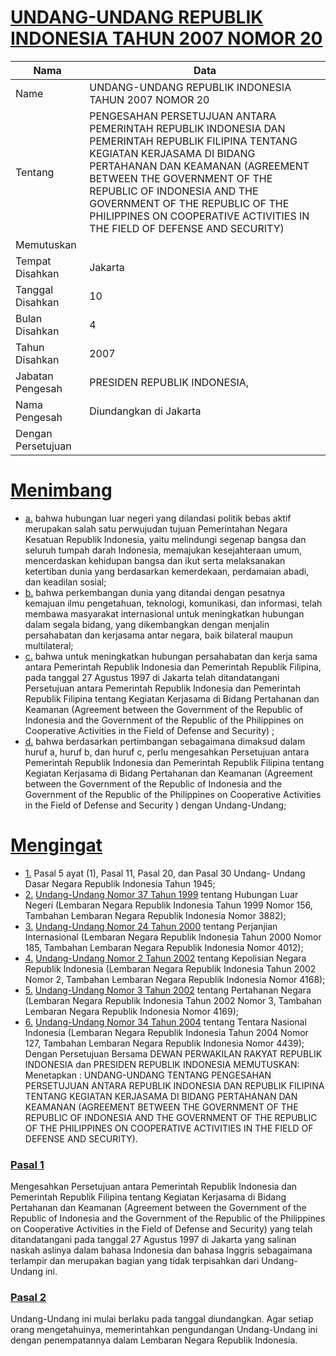 # [UNDANG-UNDANG REPUBLIK INDONESIA TAHUN 2007 NOMOR 20](http://example.org/legal/peraturan/uu/2007/20)

| Nama | Data |
| ------ | ----- |
|Name|UNDANG-UNDANG REPUBLIK INDONESIA TAHUN 2007 NOMOR 20|
|Tentang| PENGESAHAN PERSETUJUAN ANTARA PEMERINTAH REPUBLIK INDONESIA DAN PEMERINTAH REPUBLIK FILIPINA TENTANG KEGIATAN KERJASAMA DI BIDANG PERTAHANAN DAN KEAMANAN (AGREEMENT BETWEEN THE GOVERNMENT OF THE REPUBLIC OF INDONESIA AND THE GOVERNMENT OF THE REPUBLIC OF THE PHILIPPINES ON COOPERATIVE ACTIVITIES IN THE FIELD OF DEFENSE AND SECURITY)|
|Memutuskan||
|Tempat Disahkan|Jakarta|
|Tanggal Disahkan|10|
|Bulan Disahkan|4|
|Tahun Disahkan|2007|
|Jabatan Pengesah|PRESIDEN REPUBLIK INDONESIA,|
|Nama Pengesah|Diundangkan di Jakarta|
|Dengan Persetujuan||
# [Menimbang](http://example.org/legal/peraturan/uu/2007/20/menimbang)

* [a.](http://example.org/legal/peraturan/uu/2007/20/menimbang/huruf/a) bahwa hubungan luar negeri yang dilandasi politik bebas aktif merupakan salah satu perwujudan tujuan Pemerintahan Negara Kesatuan Republik Indonesia, yaitu melindungi segenap bangsa dan seluruh tumpah darah Indonesia, memajukan kesejahteraan umum, mencerdaskan kehidupan bangsa dan ikut serta melaksanakan ketertiban dunia yang berdasarkan kemerdekaan, perdamaian abadi, dan keadilan sosial;
* [b.](http://example.org/legal/peraturan/uu/2007/20/menimbang/huruf/b) bahwa perkembangan dunia yang ditandai dengan pesatnya kemajuan ilmu pengetahuan, teknologi, komunikasi, dan informasi, telah membawa masyarakat internasional untuk meningkatkan hubungan dalam segala bidang, yang dikembangkan dengan menjalin persahabatan dan kerjasama antar negara, baik bilateral maupun multilateral;
* [c.](http://example.org/legal/peraturan/uu/2007/20/menimbang/huruf/c) bahwa untuk meningkatkan hubungan persahabatan dan kerja sama antara Pemerintah Republik Indonesia dan Pemerintah Republik Filipina, pada tanggal 27 Agustus 1997 di Jakarta telah ditandatangani Persetujuan antara Pemerintah Republik Indonesia dan Pemerintah Republik Filipina tentang Kegiatan Kerjasama di Bidang Pertahanan dan Keamanan (Agreement between the Government of the Republic of Indonesia and the Government of the Republic of the Philippines on Cooperative Activities in the Field of Defense and Security) ;
* [d.](http://example.org/legal/peraturan/uu/2007/20/menimbang/huruf/d) bahwa berdasarkan pertimbangan sebagaimana dimaksud dalam huruf a, huruf b, dan huruf c, perlu mengesahkan Persetujuan antara Pemerintah Republik Indonesia dan Pemerintah Republik Filipina tentang Kegiatan Kerjasama di Bidang Pertahanan dan Keamanan (Agreement between the Government of the Republic of Indonesia and the Government of the Republic of the Philippines on Cooperative Activities in the Field of Defense and Security ) dengan Undang-Undang;
# [Mengingat](http://example.org/legal/peraturan/uu/2007/20/mengingat)

* [1.](http://example.org/legal/peraturan/uu/2007/20/mengingat/huruf/0001) Pasal 5 ayat (1), Pasal 11, Pasal 20, dan Pasal 30 Undang- Undang Dasar Negara Republik Indonesia Tahun 1945;
* [2.](http://example.org/legal/peraturan/uu/2007/20/mengingat/huruf/0002) [Undang-Undang Nomor 37 Tahun 1999](http://example.org/legal/peraturan/uu/1999/37) tentang Hubungan Luar Negeri (Lembaran Negara Republik Indonesia Tahun 1999 Nomor 156, Tambahan Lembaran Negara Republik Indonesia Nomor 3882);
* [3.](http://example.org/legal/peraturan/uu/2007/20/mengingat/huruf/0003) [Undang-Undang Nomor 24 Tahun 2000](http://example.org/legal/peraturan/uu/2000/24) tentang Perjanjian Internasional (Lembaran Negara Republik Indonesia Tahun 2000 Nomor 185, Tambahan Lembaran Negara Republik Indonesia Nomor 4012);
* [4.](http://example.org/legal/peraturan/uu/2007/20/mengingat/huruf/0004) [Undang-Undang Nomor 2 Tahun 2002](http://example.org/legal/peraturan/uu/2002/2) tentang Kepolisian Negara Republik Indonesia (Lembaran Negara Republik Indonesia Tahun 2002 Nomor 2, Tambahan Lembaran Negara Republik Indonesia Nomor 4168);
* [5.](http://example.org/legal/peraturan/uu/2007/20/mengingat/huruf/0005) [Undang-Undang Nomor 3 Tahun 2002](http://example.org/legal/peraturan/uu/2002/3) tentang Pertahanan Negara (Lembaran Negara Republik Indonesia Tahun 2002 Nomor 3, Tambahan Lembaran Negara Republik Indonesia Nomor 4169);
* [6.](http://example.org/legal/peraturan/uu/2007/20/mengingat/huruf/0006) [Undang-Undang Nomor 34 Tahun 2004](http://example.org/legal/peraturan/uu/2004/34) tentang Tentara Nasional Indonesia (Lembaran Negara Republik Indonesia Tahun 2004 Nomor 127, Tambahan Lembaran Negara Republik Indonesia Nomor 4439); Dengan Persetujuan Bersama DEWAN PERWAKILAN RAKYAT REPUBLIK INDONESIA dan PRESIDEN REPUBLIK INDONESIA MEMUTUSKAN: Menetapkan : UNDANG-UNDANG TENTANG PENGESAHAN PERSETUJUAN ANTARA REPUBLIK INDONESIA DAN REPUBLIK FILIPINA TENTANG KEGIATAN KERJASAMA DI BIDANG PERTAHANAN DAN KEAMANAN (AGREEMENT BETWEEN THE GOVERNMENT OF THE REPUBLIC OF INDONESIA AND THE GOVERNMENT OF THE REPUBLIC OF THE PHILIPPINES ON COOPERATIVE ACTIVITIES IN THE FIELD OF DEFENSE AND SECURITY).

### [Pasal 1](http://example.org/legal/peraturan/uu/2007/20/pasal/0001)
Mengesahkan Persetujuan antara Pemerintah Republik Indonesia dan Pemerintah Republik Filipina tentang Kegiatan Kerjasama di Bidang Pertahanan dan Keamanan (Agreement between the Government of the Republic of Indonesia and the Government of the Republic of the Philippines on Cooperative Activities in the Field of Defense and Security) yang telah ditandatangani pada tanggal 27 Agustus 1997 di Jakarta yang salinan naskah aslinya dalam bahasa Indonesia dan bahasa Inggris sebagaimana terlampir dan merupakan bagian yang tidak terpisahkan dari Undang-Undang ini.


### [Pasal 2](http://example.org/legal/peraturan/uu/2007/20/pasal/0002)
Undang-Undang ini mulai berlaku pada tanggal diundangkan. Agar setiap orang mengetahuinya, memerintahkan pengundangan Undang-Undang ini dengan penempatannya dalam Lembaran Negara Republik Indonesia.
